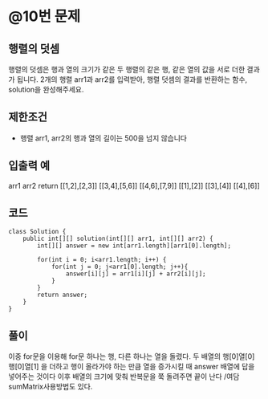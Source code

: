# @10번 문제
## 행렬의 덧셈
행렬의 덧셈은 행과 열의 크기가 같은 두 행렬의 같은 행, 
같은 열의 값을 서로 더한 결과가 됩니다. 2개의 행렬 arr1과 arr2를 입력받아, 
행렬 덧셈의 결과를 반환하는 함수, solution을 완성해주세요.

## 제한조건
- 행렬 arr1, arr2의 행과 열의 길이는 500을 넘지 않습니다

## 입출력 예
arr1	   arr2	     return
[[1,2],[2,3]] [[3,4],[5,6]]   [[4,6],[7,9]]
[[1],[2]]	  [[3],[4]]	      [[4],[6]]

## 코드
```
class Solution {
    public int[][] solution(int[][] arr1, int[][] arr2) {
        int[][] answer = new int[arr1.length][arr1[0].length];
        
        for(int i = 0; i<arr1.length; i++) {
            for(int j = 0; j<arr1[0].length; j++){
                answer[i][j] = arr1[i][j] + arr2[i][j];
            }
        }
        return answer;
    }
}
```

## 풀이
이중 for문을 이용해 for문 하나는 행, 다른 하나는 열을 돌렸다.
두 배열의 행[0]열[0] 행[0]열[1] 을 더하고 행이 올라가야 하는 만큼
열을 증가시킬 때 answer 배열에 답을 넣어주는 것이다
이후 배열의 크기에 맞춰 반복문을 쭉 돌려주면 끝이 난다
/여담
sumMatrix사용방법도 있다.
